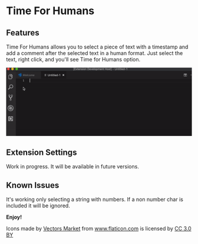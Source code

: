# Time For Humans

## Features

Time For Humans allows you to select a piece of text with a timestamp and add a comment after the selected text in a human format. Just select the text, right click, and you'll see Time for Humans option.

![](gifs/time-for-humans-demo.gif)

## Extension Settings

Work in progress. It will be available in future versions.

## Known Issues

It's working only selecting a string with numbers. If a non number char is included it will be ignored.

**Enjoy!**

Icons made by <a href="https://www.flaticon.com/authors/vectors-market" title="Vectors Market">Vectors Market</a> from <a href="https://www.flaticon.com/" 			    title="Flaticon">www.flaticon.com</a> is licensed by <a href="http://creativecommons.org/licenses/by/3.0/" 			    title="Creative Commons BY 3.0" target="_blank">CC 3.0 BY</a>
